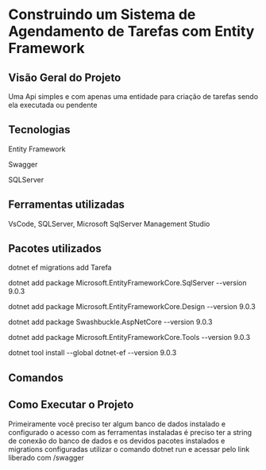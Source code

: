 <h1>Construindo um Sistema de Agendamento de Tarefas com Entity Framework</h1>
<h2>Visão Geral do Projeto</h2>
<p>Uma Api simples e com apenas uma entidade para criação de tarefas sendo ela executada ou pendente</p>
<h2>Tecnologias</h2>
<p>Entity Framework</p>
<p>Swagger</p>
<p>SQLServer</p>
<h2>Ferramentas utilizadas</h2>
<p>VsCode, SQLServer, Microsoft SqlServer Management Studio</p>
<h2>Pacotes utilizados</h2>
<p>dotnet ef migrations add Tarefa</p>
<p>dotnet add package Microsoft.EntityFrameworkCore.SqlServer --version 9.0.3</p>
<p>dotnet add package Microsoft.EntityFrameworkCore.Design --version 9.0.3</p>
<p>dotnet add package Swashbuckle.AspNetCore --version 9.0.3</p>
<p>dotnet add package Microsoft.EntityFrameworkCore.Tools --version 9.0.3</p>
<p>dotnet tool install --global dotnet-ef --version 9.0.3</p>
<h2>Comandos</h2>
<p></p>
<p></p>
<h2>Como Executar o Projeto</h2>
<p>Primeiramente você preciso ter algum banco de dados instalado e configurado o acesso com as ferramentas instaladas é preciso ter a string de conexão do banco de dados e os devidos pacotes instalados e migrations configuradas utilizar o comando dotnet run e acessar pelo link liberado com /swagger</p>
<h2></h2>

